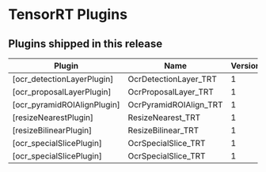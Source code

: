 # TensorRT Plugins

## Plugins shipped in this release

| Plugin | Name | Version |
|---|---|---|
| [ocr_detectionLayerPlugin] | OcrDetectionLayer_TRT | 1 |
| [ocr_proposalLayerPlugin] | OcrProposalLayer_TRT | 1 |
| [ocr_pyramidROIAlignPlugin] | OcrPyramidROIAlign_TRT | 1 |
| [resizeNearestPlugin] | ResizeNearest_TRT | 1 |
| [resizeBilinearPlugin] | ResizeBilinear_TRT | 1 |
| [ocr_specialSlicePlugin] | OcrSpecialSlice_TRT | 1 |
| [ocr_specialSlicePlugin] | OcrSpecialSlice_TRT | 1 |

